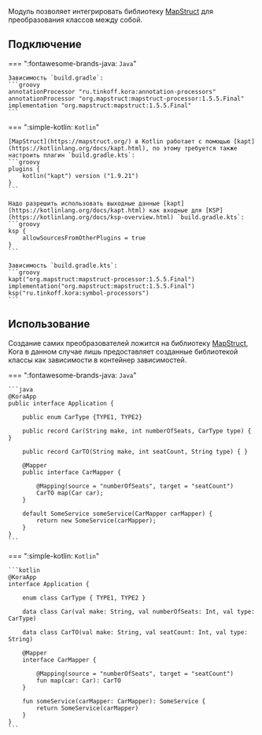 Модуль позволяет интегрировать библиотеку [MapStruct](https://mapstruct.org/) для преобразования классов между собой.

## Подключение

=== ":fontawesome-brands-java: `Java`"

    Зависимость `build.gradle`:
    ```groovy
    annotationProcessor "ru.tinkoff.kora:annotation-processors"
    annotationProcessor "org.mapstruct:mapstruct-processor:1.5.5.Final"
    implementation "org.mapstruct:mapstruct:1.5.5.Final"
    ```
    
=== ":simple-kotlin: `Kotlin`"

    [MapStruct](https://mapstruct.org/) в Kotlin работает с помощью [kapt](https://kotlinlang.org/docs/kapt.html), по этому требуется также настроить плагин `build.gradle.kts`:
    ```groovy
    plugins {
        kotlin("kapt") version ("1.9.21")
    }
    ```

    Надо разрешить использовать выходные данные [kapt](https://kotlinlang.org/docs/kapt.html) как входные для [KSP](https://kotlinlang.org/docs/ksp-overview.html) `build.gradle.kts`:
    ```groovy
    ksp {
        allowSourcesFromOtherPlugins = true
    }
    ```

    Зависимость `build.gradle.kts`:
    ```groovy
    kapt("org.mapstruct:mapstruct-processor:1.5.5.Final")
    implementation("org.mapstruct:mapstruct:1.5.5.Final")
    ksp("ru.tinkoff.kora:symbol-processors")
    ```

## Использование

Создание самих преобразователей ложится на библиотеку [MapStruct](https://mapstruct.org/),
Kora в данном случае лишь предоставляет созданные библиотекой классы как зависимости в контейнер зависимостей.

=== ":fontawesome-brands-java: `Java`"

    ```java
    @KoraApp
    public interface Application {

        public enum CarType {TYPE1, TYPE2}

        public record Car(String make, int numberOfSeats, CarType type) { }

        public record CarTO(String make, int seatCount, String type) { }

        @Mapper
        public interface CarMapper {

            @Mapping(source = "numberOfSeats", target = "seatCount")
            CarTO map(Car car);
        }
        
        default SomeService someService(CarMapper carMapper) {
            return new SomeService(carMapper);
        }
    }
    ```

=== ":simple-kotlin: `Kotlin`"

    ```kotlin
    @KoraApp
    interface Application {

        enum class CarType { TYPE1, TYPE2 }

        data class Car(val make: String, val numberOfSeats: Int, val type: CarType)

        data class CarTO(val make: String, val seatCount: Int, val type: String)

        @Mapper
        interface CarMapper {

            @Mapping(source = "numberOfSeats", target = "seatCount")
            fun map(car: Car): CarTO
        }

        fun someService(carMapper: CarMapper): SomeService {
            return SomeService(carMapper)
        }
    }
    ```
